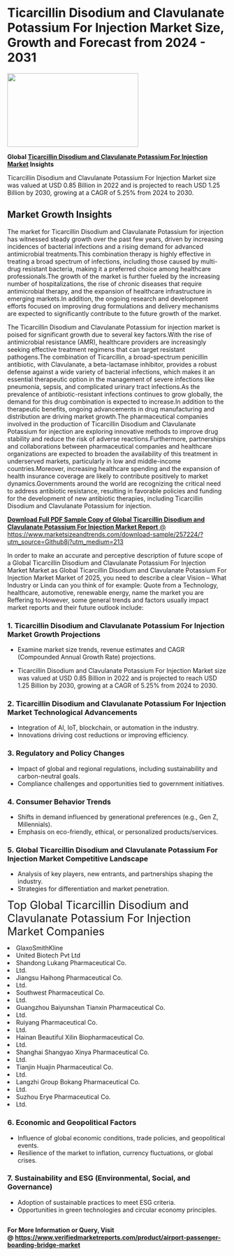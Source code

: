 <H1>Ticarcillin Disodium and Clavulanate Potassium For Injection Market Size, Growth and Forecast from 2024 - 2031</H1><img class="aligncenter size-medium wp-image-584254" src="https://thirdeyenews.in/wp-content/uploads/2024/09/Global-Market-Research-300x168.jpeg" alt="" width="300" height="168" /><p><strong>Global&nbsp;<a href="https://www.marketsizeandtrends.com/download-sample/257224/?utm_source=Github8j?utm_medium=213">Ticarcillin Disodium and Clavulanate Potassium For Injection Market</a> Insights</strong></p><p>Ticarcillin Disodium and Clavulanate Potassium For Injection Market size was valued at USD 0.85 Billion in 2022 and is projected to reach USD 1.25 Billion by 2030, growing at a CAGR of 5.25% from 2024 to 2030.</p><p><h2>Market Growth Insights</h2> <p>The market for Ticarcillin Disodium and Clavulanate Potassium for injection has witnessed steady growth over the past few years, driven by increasing incidences of bacterial infections and a rising demand for advanced antimicrobial treatments.This combination therapy is highly effective in treating a broad spectrum of infections, including those caused by multi-drug resistant bacteria, making it a preferred choice among healthcare professionals.The growth of the market is further fueled by the increasing number of hospitalizations, the rise of chronic diseases that require antimicrobial therapy, and the expansion of healthcare infrastructure in emerging markets.In addition, the ongoing research and development efforts focused on improving drug formulations and delivery mechanisms are expected to significantly contribute to the future growth of the market.</p> <p><a href="#"></a></p> <p>The Ticarcillin Disodium and Clavulanate Potassium for injection market is poised for significant growth due to several key factors.With the rise of antimicrobial resistance (AMR), healthcare providers are increasingly seeking effective treatment regimens that can target resistant pathogens.The combination of Ticarcillin, a broad-spectrum penicillin antibiotic, with Clavulanate, a beta-lactamase inhibitor, provides a robust defense against a wide variety of bacterial infections, which makes it an essential therapeutic option in the management of severe infections like pneumonia, sepsis, and complicated urinary tract infections.As the prevalence of antibiotic-resistant infections continues to grow globally, the demand for this drug combination is expected to increase.In addition to the therapeutic benefits, ongoing advancements in drug manufacturing and distribution are driving market growth.The pharmaceutical companies involved in the production of Ticarcillin Disodium and Clavulanate Potassium for injection are exploring innovative methods to improve drug stability and reduce the risk of adverse reactions.Furthermore, partnerships and collaborations between pharmaceutical companies and healthcare organizations are expected to broaden the availability of this treatment in underserved markets, particularly in low and middle-income countries.Moreover, increasing healthcare spending and the expansion of health insurance coverage are likely to contribute positively to market dynamics.Governments around the world are recognizing the critical need to address antibiotic resistance, resulting in favorable policies and funding for the development of new antibiotic therapies, including Ticarcillin Disodium and Clavulanate Potassium for injection.</p> <p><a href="#"></p><p><span class=""><strong>Download Full PDF Sample Copy of Global Ticarcillin Disodium and Clavulanate Potassium For Injection Market Report</strong> @ <a href="https://www.marketsizeandtrends.com/download-sample/257224/?utm_source=Github8j?utm_medium=213" target="_blank">https://www.marketsizeandtrends.com/download-sample/257224/?utm_source=Github8j?utm_medium=213</a></span></p><p>In order to make an accurate and perceptive description of future scope of a Global&nbsp;Ticarcillin Disodium and Clavulanate Potassium For Injection Market Market as Global&nbsp;Ticarcillin Disodium and Clavulanate Potassium For Injection Market Market of 2025, you need to describe a clear Vision &ndash; What Industry or Linda can you think of for example: Quote from a Technology, healthcare, automotive, renewable energy, name the market you are Reffering to.However, some general trends and factors usually impact market reports and their future outlook include:</p><h3>1.&nbsp;<strong>Ticarcillin Disodium and Clavulanate Potassium For Injection Market Growth Projections</strong></h3><ul><li>Examine market size trends, revenue estimates and CAGR (Compounded Annual Growth Rate) projections.</li><li><p>Ticarcillin Disodium and Clavulanate Potassium For Injection Market size was valued at USD 0.85 Billion in 2022 and is projected to reach USD 1.25 Billion by 2030, growing at a CAGR of 5.25% from 2024 to 2030.</p></li></ul><h3>2.&nbsp;<strong>Ticarcillin Disodium and Clavulanate Potassium For Injection Market Technological Advancements</strong></h3><ul><li>Integration of AI, IoT, blockchain, or automation in the industry.</li><li>Innovations driving cost reductions or improving efficiency.</li></ul><h3>3.&nbsp;<strong>Regulatory and Policy Changes</strong></h3><ul><li>Impact of global and regional regulations, including sustainability and carbon-neutral goals.</li><li>Compliance challenges and opportunities tied to government initiatives.</li></ul><h3>4.&nbsp;<strong>Consumer Behavior Trends</strong></h3><ul><li>Shifts in demand influenced by generational preferences (e.g., Gen Z, Millennials).</li><li>Emphasis on eco-friendly, ethical, or personalized products/services.</li></ul><h3>5.&nbsp;<strong>Global Ticarcillin Disodium and Clavulanate Potassium For Injection Market Competitive Landscape</strong></h3><ul><li>Analysis of key players, new entrants, and partnerships shaping the industry.</li><li>Strategies for differentiation and market penetration.</li></ul><p data-pm-slice="1 1 []"><span style="color: inherit; font-family: inherit; font-size: 25px;">Top Global Ticarcillin Disodium and Clavulanate Potassium For Injection Market Companies</span></p><div class="" data-test-id=""><p><li>GlaxoSmithKline</li><li> United Biotech Pvt Ltd</li><li> Shandong Lukang Pharmaceutical Co.</li><li> Ltd.</li><li> Jiangsu Haihong Pharmaceutical Co.</li><li> Ltd.</li><li> Southwest Pharmaceutical Co.</li><li> Ltd.</li><li> Guangzhou Baiyunshan Tianxin Pharmaceutical Co.</li><li> Ltd.</li><li> Ruiyang Pharmaceutical Co.</li><li> Ltd.</li><li> Hainan Beautiful Xilin Biopharmaceutical Co.</li><li> Ltd.</li><li> Shanghai Shangyao Xinya Pharmaceutical Co.</li><li> Ltd.</li><li> Tianjin Huajin Pharmaceutical Co.</li><li> Ltd.</li><li> Langzhi Group Bokang Pharmaceutical Co.</li><li> Ltd.</li><li> Suzhou Erye Pharmaceutical Co.</li><li> Ltd.</li></p></div><h3>6.&nbsp;<strong>Economic and Geopolitical Factors</strong></h3><ul><li>Influence of global economic conditions, trade policies, and geopolitical events.</li><li>Resilience of the market to inflation, currency fluctuations, or global crises.</li></ul><h3>7.&nbsp;<strong>Sustainability and ESG (Environmental, Social, and Governance)</strong></h3><ul><li>Adoption of sustainable practices to meet ESG criteria.</li><li>Opportunities in green technologies and circular economy principles.</li></ul><h2><strong style="font-size: 14px;">For More Information or Query, Visit @&nbsp;</strong><a style="background-color: #ffffff; font-size: 14px;" href="https://www.marketsizeandtrends.com/report/ticarcillin-disodium-and-clavulanate-potassium-for-injection-market/" target="_blank">https://www.verifiedmarketreports.com/product/airport-passenger-boarding-bridge-market</a></h2>